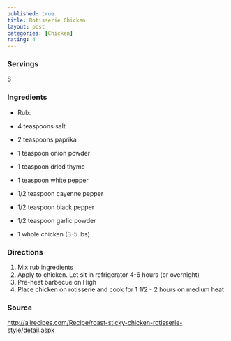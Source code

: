 ```yaml
---
published: true
title: Rotisserie Chicken
layout: post
categories: [Chicken]
rating: 4
---
```

### Servings
8

### Ingredients
- Rub:
- 4 teaspoons salt
- 2 teaspoons paprika
- 1 teaspoon onion powder
- 1 teaspoon dried thyme
- 1 teaspoon white pepper
- 1/2 teaspoon cayenne pepper
- 1/2 teaspoon black pepper
- 1/2 teaspoon garlic powder

- 1 whole chicken (3-5 lbs)

### Directions
1. Mix rub ingredients
2. Apply to chicken.  Let sit in refrigerator 4-6 hours (or overnight)
3. Pre-heat barbecue on High
4. Place chicken on rotisserie and cook for 1 1/2 - 2 hours on medium heat

### Source
<a href="http://allrecipes.com/Recipe/roast-sticky-chicken-rotisserie-style/detail.aspx" target="new">http://allrecipes.com/Recipe/roast-sticky-chicken-rotisserie-style/detail.aspx</a>
